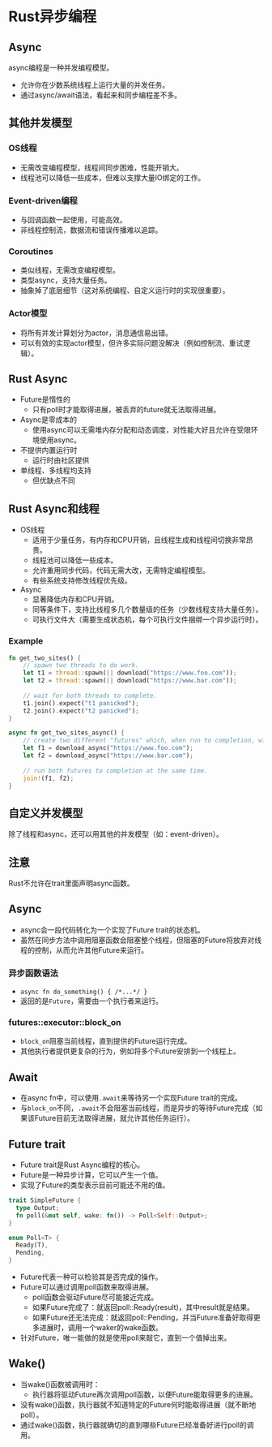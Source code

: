 # Rust异步编程
## Async
async编程是一种并发编程模型。
* 允许你在少数系统线程上运行大量的并发任务。
* 通过async/await语法，看起来和同步编程差不多。
## 其他并发模型
### OS线程
* 无需改变编程模型，线程间同步困难，性能开销大。
* 线程池可以降低一些成本，但难以支撑大量IO绑定的工作。
### Event-driven编程
* 与回调函数一起使用，可能高效。
* 非线程控制流，数据流和错误传播难以追踪。
### Coroutines
* 类似线程，无需改变编程模型。
* 类型async，支持大量任务。
* 抽象掉了底层细节（这对系统编程、自定义运行时的实现很重要）。
### Actor模型
* 将所有并发计算划分为actor，消息通信易出错。
* 可以有效的实现actor模型，但许多实际问题没解决（例如控制流、重试逻辑）。
## Rust Async
* Future是惰性的
  * 只有poll时才能取得进展，被丢弃的future就无法取得进展。
* Async是零成本的
  * 使用async可以无需堆内存分配和动态调度，对性能大好且允许在受限环境使用async。
* 不提供内置运行时
  * 运行时由社区提供
* 单线程、多线程均支持
  * 但优缺点不同
## Rust Async和线程
* OS线程
  * 适用于少量任务，有内存和CPU开销，且线程生成和线程间切换非常昂贵。
  * 线程池可以降低一些成本。
  * 允许重用同步代码，代码无需大改，无需特定编程模型。
  * 有些系统支持修改线程优先级。
* Async
  * 显著降低内存和CPU开销。
  * 同等条件下，支持比线程多几个数量级的任务（少数线程支持大量任务）。
  * 可执行文件大（需要生成状态机，每个可执行文件捆绑一个异步运行时）。
### Example
```rust
fn get_two_sites() {
    // spawn two threads to do work.
    let t1 = thread::spawn(|| download("https://www.foo.com"));
    let t2 = thread::spawn(|| download("https://www.bar.com"));
    
    // wait for both threads to complete.
    t1.join().expect("t1 panicked");
    t2.join().expect("t2 panicked");
}

async fn get_two_sites_async() {
    // create two different "futures" which, when run to completion, will asynchronously download the webpages.
    let f1 = download_async("https://www.foo.com");
    let f2 = download_async("https://www.bar.com");
    
    // run both futures to completion at the same time.
    join!(f1, f2);
}
```
## 自定义并发模型
除了线程和async，还可以用其他的并发模型（如：event-driven）。
## 注意
Rust不允许在trait里面声明async函数。
## Async
* async会一段代码转化为一个实现了Future trait的状态机。
* 虽然在同步方法中调用阻塞函数会阻塞整个线程，但阻塞的Future将放弃对线程的控制，从而允许其他Future来运行。
### 异步函数语法
  * `async fn do_something() { /*...*/ }`
  * 返回的是`Future`，需要由一个执行者来运行。 
### futures::executor::block_on
  * `block_on`阻塞当前线程，直到提供的Future运行完成。
  * 其他执行者提供更复杂的行为，例如将多个Future安排到一个线程上。
## Await
* 在async fn中，可以使用`.await`来等待另一个实现Future trait的完成。
* 与`block_on`不同，`.await`不会阻塞当前线程，而是异步的等待Future完成（如果该Future目前无法取得进展，就允许其他任务运行）。
## Future trait
* Future trait是Rust Async编程的核心。
* Future是一种异步计算，它可以产生一个值。
* 实现了Future的类型表示目前可能还不用的值。
```rust
trait SimpleFuture {
  type Output;
  fn poll(&mut self, wake: fn()) -> Poll<Self::Output>;
}

enum Poll<T> {
  Ready(T),
  Pending,
}
```
* Future代表一种可以检验其是否完成的操作。
* Future可以通过调用poll函数来取得进展。
  * poll函数会驱动Future尽可能接近完成。
  * 如果Future完成了：就返回poll::Ready(result)，其中result就是结果。
  * 如果Future还无法完成：就返回poll::Pending，并当Future准备好取得更多进展时，调用一个waker的wake函数。
* 针对Future，唯一能做的就是使用poll来敲它，直到一个值掉出来。
## Wake()
* 当wake()函数被调用时：
  * 执行器将驱动Future再次调用poll函数，以便Future能取得更多的进展。
* 没有wake()函数，执行器就不知道特定的Future何时能取得进展（就不断地poll）。
* 通过wake()函数，执行器就确切的直到哪些Future已经准备好进行poll的调用。


